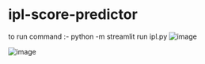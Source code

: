 # ipl-score-predictor

to run command :- python -m streamlit run  ipl.py
![image](https://user-images.githubusercontent.com/112794893/232317445-0242408e-64a9-491c-802d-ef996c0ebf74.png)

![image](https://user-images.githubusercontent.com/112794893/232330639-47b46de9-95bc-4bac-839a-35f220d45ecb.png)
